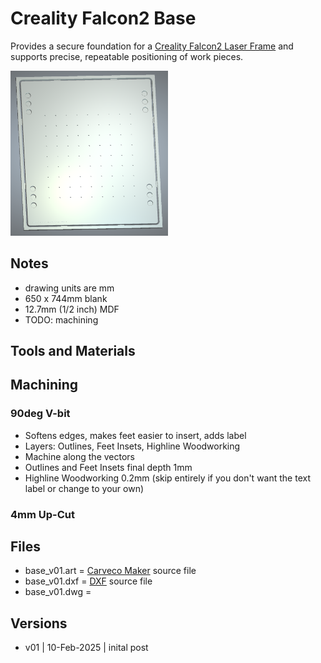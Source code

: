 # Creality Falcon2 Base

Provides a secure foundation for a [Creality Falcon2 Laser Frame](https://www.creality.com/products/creality-falcon2-22w) and supports precise, repeatable positioning of work pieces.

<img src="images/3d_rendering.png" alt="Falcon2 base 3d rendering." width="50%" />

## Notes

* drawing units are mm
* 650 x 744mm blank
* 12.7mm (1/2 inch) MDF
* TODO: machining

## Tools and Materials

## Machining

### 90deg V-bit

* Softens edges, makes feet easier to insert, adds label
* Layers: Outlines, Feet Insets, Highline Woodworking
* Machine along the vectors
* Outlines and Feet Insets final depth 1mm
* Highline Woodworking 0.2mm (skip entirely if you don't want the text label or change to your own)

### 4mm Up-Cut

### 



## Files

* base_v01.art = [Carveco Maker](https://carveco.com/carveco-software-range/carveco-maker/) source file
* base_v01.dxf = [DXF](https://en.wikipedia.org/wiki/AutoCAD_DXF) source file
* base_v01.dwg = 

## Versions

* v01 | 10-Feb-2025 | inital post






